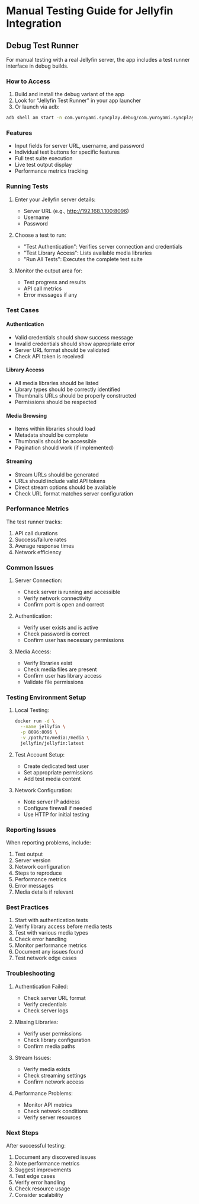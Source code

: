 # Manual Testing Guide for Jellyfin Integration

## Debug Test Runner
For manual testing with a real Jellyfin server, the app includes a test runner interface in debug builds.

### How to Access
1. Build and install the debug variant of the app
2. Look for "Jellyfin Test Runner" in your app launcher
3. Or launch via adb:
```bash
adb shell am start -n com.yuroyami.syncplay.debug/com.yuroyami.syncplay.JellyfinTestRunner
```

### Features
- Input fields for server URL, username, and password
- Individual test buttons for specific features
- Full test suite execution
- Live test output display
- Performance metrics tracking

### Running Tests
1. Enter your Jellyfin server details:
   - Server URL (e.g., http://192.168.1.100:8096)
   - Username
   - Password

2. Choose a test to run:
   - "Test Authentication": Verifies server connection and credentials
   - "Test Library Access": Lists available media libraries
   - "Run All Tests": Executes the complete test suite

3. Monitor the output area for:
   - Test progress and results
   - API call metrics
   - Error messages if any

### Test Cases

#### Authentication
- Valid credentials should show success message
- Invalid credentials should show appropriate error
- Server URL format should be validated
- Check API token is received

#### Library Access
- All media libraries should be listed
- Library types should be correctly identified
- Thumbnails URLs should be properly constructed
- Permissions should be respected

#### Media Browsing
- Items within libraries should load
- Metadata should be complete
- Thumbnails should be accessible
- Pagination should work (if implemented)

#### Streaming
- Stream URLs should be generated
- URLs should include valid API tokens
- Direct stream options should be available
- Check URL format matches server configuration

### Performance Metrics
The test runner tracks:
1. API call durations
2. Success/failure rates
3. Average response times
4. Network efficiency

### Common Issues
1. Server Connection:
   - Check server is running and accessible
   - Verify network connectivity
   - Confirm port is open and correct

2. Authentication:
   - Verify user exists and is active
   - Check password is correct
   - Confirm user has necessary permissions

3. Media Access:
   - Verify libraries exist
   - Check media files are present
   - Confirm user has library access
   - Validate file permissions

### Testing Environment Setup
1. Local Testing:
   ```bash
   docker run -d \
     --name jellyfin \
     -p 8096:8096 \
     -v /path/to/media:/media \
     jellyfin/jellyfin:latest
   ```

2. Test Account Setup:
   - Create dedicated test user
   - Set appropriate permissions
   - Add test media content

3. Network Configuration:
   - Note server IP address
   - Configure firewall if needed
   - Use HTTP for initial testing

### Reporting Issues
When reporting problems, include:
1. Test output
2. Server version
3. Network configuration
4. Steps to reproduce
5. Performance metrics
6. Error messages
7. Media details if relevant

### Best Practices
1. Start with authentication tests
2. Verify library access before media tests
3. Test with various media types
4. Check error handling
5. Monitor performance metrics
6. Document any issues found
7. Test network edge cases

### Troubleshooting
1. Authentication Failed:
   - Check server URL format
   - Verify credentials
   - Check server logs

2. Missing Libraries:
   - Verify user permissions
   - Check library configuration
   - Confirm media paths

3. Stream Issues:
   - Verify media exists
   - Check streaming settings
   - Confirm network access

4. Performance Problems:
   - Monitor API metrics
   - Check network conditions
   - Verify server resources

### Next Steps
After successful testing:
1. Document any discovered issues
2. Note performance metrics
3. Suggest improvements
4. Test edge cases
5. Verify error handling
6. Check resource usage
7. Consider scalability
